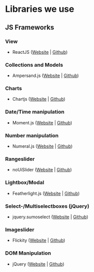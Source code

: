 # Libraries we use
## JS Frameworks
### View
- ReactJS ([Website](https://facebook.github.io/react/) | [Github](https://github.com/facebook/react))

### Collections and Models
- Ampersand.js ([Website](https://ampersandjs.com/) | [Github](https://github.com/ampersandjs))

### Charts
- Chartjs ([Website](http://www.chartjs.org/) | [Github](https://github.com/chartjs/Chart.js))

### Date/Time manipulation
- Moment.js ([Website](http://momentjs.com/) | [Github](https://github.com/moment/moment/))

### Number manipulation
- Numeral.js ([Website](http://numeraljs.com/) | [Github](https://github.com/adamwdraper/Numeral-js))

### Rangeslider
- noUiSlider ([Website](http://refreshless.com/nouislider/) | [Github](https://github.com/leongersen/noUiSlider))

### Lightbox/Modal
- Featherlight.js ([Website](http://noelboss.github.io/featherlight/) | [Github](https://github.com/noelboss/featherlight/))

### Select-/Multiselectboxes (jQuery)
- jquery.sumoselect ([Website](http://hemantnegi.github.io/jquery.sumoselect/) | [Github](https://github.com/HemantNegi/jquery.sumoselect))

### Imageslider
- Flickity ([Website](http://flickity.metafizzy.co/) | [Github](https://github.com/metafizzy/flickity))

### DOM Manipulation
- jQuery ([Website](https://jquery.com/) | [Github](https://github.com/jquery/jquery))